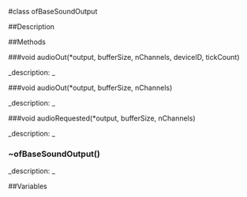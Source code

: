 #class ofBaseSoundOutput


##Description






##Methods



###void audioOut(*output, bufferSize, nChannels, deviceID, tickCount)

<!--
_syntax: audioOut(*output, bufferSize, nChannels, deviceID, tickCount)_
_name: audioOut_
_returns: void_
_returns_description: _
_parameters: float *output, int bufferSize, int nChannels, int deviceID, long unsigned long tickCount_
_access: public_
_version_started: 007_
_version_deprecated: _
_summary: _
_constant: False_
_static: no_
_visible: True_
_advanced: False_
-->

_description: _








<!----------------------------------------------------------------------------->

###void audioOut(*output, bufferSize, nChannels)

<!--
_syntax: audioOut(*output, bufferSize, nChannels)_
_name: audioOut_
_returns: void_
_returns_description: _
_parameters: float *output, int bufferSize, int nChannels_
_access: public_
_version_started: 007_
_version_deprecated: _
_summary: _
_constant: False_
_static: no_
_visible: True_
_advanced: False_
-->

_description: _








<!----------------------------------------------------------------------------->

###void audioRequested(*output, bufferSize, nChannels)

<!--
_syntax: audioRequested(*output, bufferSize, nChannels)_
_name: audioRequested_
_returns: void_
_returns_description: _
_parameters: float *output, int bufferSize, int nChannels_
_access: public_
_version_started: 007_
_version_deprecated: _
_summary: _
_constant: False_
_static: no_
_visible: True_
_advanced: False_
-->

_description: _








<!----------------------------------------------------------------------------->

### ~ofBaseSoundOutput()

<!--
_syntax: ~ofBaseSoundOutput()_
_name: ~ofBaseSoundOutput_
_returns: _
_returns_description: _
_parameters: _
_access: public_
_version_started: 007_
_version_deprecated: _
_summary: _
_constant: False_
_static: no_
_visible: True_
_advanced: False_
-->

_description: _








<!----------------------------------------------------------------------------->

##Variables



